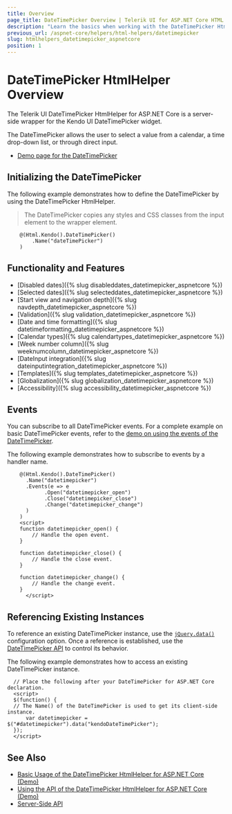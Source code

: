 ```yaml
---
title: Overview
page_title: DateTimePicker Overview | Telerik UI for ASP.NET Core HTML Helpers
description: "Learn the basics when working with the DateTimePicker HtmlHelper for ASP.NET Core (MVC 6 or ASP.NET Core MVC)."
previous_url: /aspnet-core/helpers/html-helpers/datetimepicker
slug: htmlhelpers_datetimepicker_aspnetcore
position: 1
---
```


# DateTimePicker HtmlHelper Overview

The Telerik UI DateTimePicker HtmlHelper for ASP.NET Core is a server-side wrapper for the Kendo UI DateTimePicker widget.

The DateTimePicker allows the user to select a value from a calendar, a time drop-down list, or through direct input.

* [Demo page for the DateTimePicker](https://demos.telerik.com/aspnet-core/datetimepicker/index)

## Initializing the DateTimePicker

The following example demonstrates how to define the DateTimePicker by using the DateTimePicker HtmlHelper.

> The DateTimePicker copies any styles and CSS classes from the input element to the wrapper element.

```
    @(Html.Kendo().DateTimePicker()
        .Name("dateTimePicker")
    )
```

## Functionality and Features

* [Disabled dates]({% slug disableddates_datetimepicker_aspnetcore %})
* [Selected dates]({% slug selecteddates_datetimepicker_aspnetcore %})
* [Start view and navigation depth]({% slug navdepth_datetimepicker_aspnetcore %})
* [Validation]({% slug validation_datetimepicker_aspnetcore %})
* [Date and time formatting]({% slug datetimeformatting_datetimepicker_aspnetcore %})
* [Calendar types]({% slug calendartypes_datetimepicker_aspnetcore %})
* [Week number column]({% slug weeknumcolumn_datetimepicker_aspnetcore %})
* [DateInput integration]({% slug dateinputintegration_datetimepicker_aspnetcore %})
* [Templates]({% slug templates_datetimepicker_aspnetcore %})
* [Globalization]({% slug globalization_datetimepicker_aspnetcore %})
* [Accessibility]({% slug accessibility_datetimepicker_aspnetcore %})

## Events

You can subscribe to all DateTimePicker events. For a complete example on basic DateTimePicker events, refer to the [demo on using the events of the DateTimePicker](https://demos.telerik.com/aspnet-core/datetimepicker/events).

The following example demonstrates how to subscribe to events by a handler name.

```
    @(Html.Kendo().DateTimePicker()
      .Name("datetimepicker")
      .Events(e => e
            .Open("datetimepicker_open")
            .Close("datetimepicker_close")
            .Change("datetimepicker_change")
      )
    )
    <script>
    function datetimepicker_open() {
        // Handle the open event.
    }

    function datetimepicker_close() {
        // Handle the close event.
    }

    function datetimepicker_change() {
        // Handle the change event.
    }
      </script>
```

## Referencing Existing Instances

To reference an existing  DateTimePicker instance, use the [`jQuery.data()`](http://api.jquery.com/jQuery.data/) configuration option. Once a reference is established, use the [DateTimePicker API](/api/datetimepicker) to control its behavior.

The following example demonstrates how to access an existing DateTimePicker instance.

      // Place the following after your DateTimePicker for ASP.NET Core declaration.
      <script>
      $(function() {
      // The Name() of the DateTimePicker is used to get its client-side instance.
          var datetimepicker = $("#datetimepicker").data("kendoDateTimePicker");
      });
      </script>

## See Also

* [Basic Usage of the DateTimePicker HtmlHelper for ASP.NET Core (Demo)](https://demos.telerik.com/aspnet-core/datetimepicker/index)
* [Using the API of the DateTimePicker HtmlHelper for ASP.NET Core (Demo)](https://demos.telerik.com/aspnet-core/datetimepicker/api)
* [Server-Side API](/api/datetimepicker)
